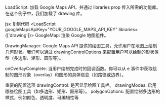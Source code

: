 LoadScript: 加载 Google Maps API，并通过 libraries prop 传入所需的功能库。在这个例子中，我们加载了 drawing 库。

jsx
复制代码
<LoadScript googleMapsApiKey="YOUR_GOOGLE_MAPS_API_KEY" libraries={['drawing']}>
GoogleMap: 渲染 Google 地图组件。

DrawingManager: Google Maps API 提供的绘图工具，允许用户在地图上绘制几何形状。我们可以通过 drawingControlOptions 来配置用户可以绘制的形状类型（多边形、矩形、圆形等）。

onOverlayComplete: 当用户绘制完成时的回调函数。你可以从 e 事件中获取绘制的图形对象（overlay）和图形的具体信息（如路径或边界）。

重要的配置选项
drawingControl: 是否显示绘图工具栏。
drawingModes: 启用哪些绘图工具（如多边形、矩形、圆形等）。
polygonOptions: 配置绘制多边形的样式，例如颜色、透明度、可编辑性等
